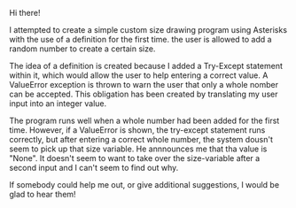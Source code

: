 Hi there!

I attempted to create a simple custom size drawing program using Asterisks with the use of a definition for the first time. the user is allowed to add a random number to create a certain size.

The idea of a definition is created because I added a Try-Except statement within it, which would allow the user to help entering a correct value. 
A ValueError exception is thrown to warn the user that only a whole nomber can be accepted.
This obligation has been created by translating my user input into an integer value.

The program runs well when a whole number had been added for the first time. However, if a ValueError is shown, the try-except statement runs correctly, but after entering a correct whole number, the system dousn't seem to pick up that size variable. He annnounces me that tha value is "None". It doesn't seem to want to take over the size-variable after a second input and I can't seem to find out why.

If somebody could help me out, or give additional suggestions, I would be glad to hear them!
